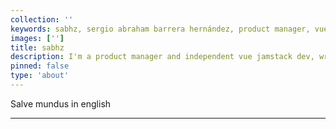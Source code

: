 ```yaml
---
collection: ''
keywords: sabhz, sergio abraham barrera hernández, product manager, vue jamstack dev, writer    
images: ['']
title: sabhz
description: I'm a product manager and independent vue jamstack dev, writer and student 
pinned: false
type: 'about'
---
```


Salve mundus in english

---

<content-index />